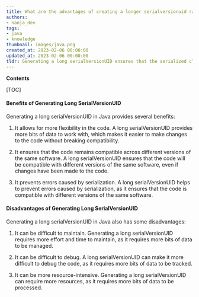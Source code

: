 ```yaml
---
title: What are the advantages of creating a longer serialversionuid rather than just using the value '1l'?
authors:
- nanja_dev
tags:
- java
- knowledge
thumbnail: images/java.png
created_at: 2023-02-06 00:00:00
updated_at: 2023-02-06 00:00:00
tldr: Generating a long serialVersionUID ensures that the serialized class is compatible with future versions of the class, as the serialVersionUID is used to verify that the sender and receiver of a serialized object have loaded classes for that object that are compatible with respect to serialization.
---
```


**Contents**

[TOC]

#### Benefits of Generating Long SerialVersionUID

Generating a long serialVersionUID in Java provides several benefits:

1. It allows for more flexibility in the code. A long serialVersionUID provides more bits of data to work with, which makes it easier to make changes to the code without breaking compatibility.

2. It ensures that the code remains compatible across different versions of the same software. A long serialVersionUID ensures that the code will be compatible with different versions of the same software, even if changes have been made to the code.

3. It prevents errors caused by serialization. A long serialVersionUID helps to prevent errors caused by serialization, as it ensures that the code is compatible with different versions of the same software.

#### Disadvantages of Generating Long SerialVersionUID

Generating a long serialVersionUID in Java also has some disadvantages:

1. It can be difficult to maintain. Generating a long serialVersionUID requires more effort and time to maintain, as it requires more bits of data to be managed.

2. It can be difficult to debug. A long serialVersionUID can make it more difficult to debug the code, as it requires more bits of data to be tracked.

3. It can be more resource-intensive. Generating a long serialVersionUID can require more resources, as it requires more bits of data to be processed.
